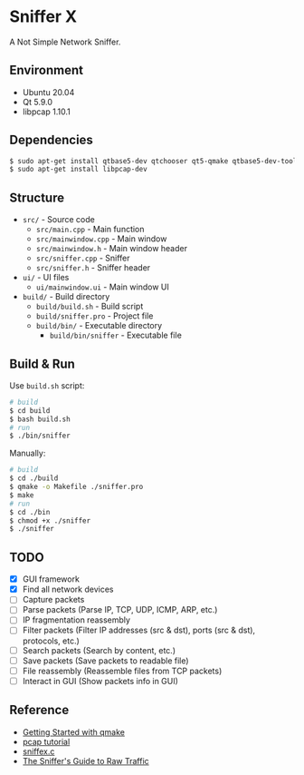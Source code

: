 Sniffer X
======

A Not Simple Network Sniffer.

Environment
-----
* Ubuntu 20.04
* Qt 5.9.0
* libpcap 1.10.1

Dependencies
-----
```bash
$ sudo apt-get install qtbase5-dev qtchooser qt5-qmake qtbase5-dev-tools
$ sudo apt-get install libpcap-dev
```

Structure
-----
* `src/` - Source code
  * `src/main.cpp` - Main function
  * `src/mainwindow.cpp` - Main window
  * `src/mainwindow.h` - Main window header
  * `src/sniffer.cpp` - Sniffer
  * `src/sniffer.h` - Sniffer header
* `ui/` - UI files
  * `ui/mainwindow.ui` - Main window UI
* `build/` - Build directory
  * `build/build.sh` - Build script
  * `build/sniffer.pro` - Project file
  * `build/bin/` - Executable directory
    * `build/bin/sniffer` - Executable file

Build & Run
-----

Use `build.sh` script: 


```bash
# build
$ cd build
$ bash build.sh
# run
$ ./bin/sniffer
```

Manually: 

```bash
# build
$ cd ./build
$ qmake -o Makefile ./sniffer.pro
$ make
# run
$ cd ./bin
$ chmod +x ./sniffer 
$ ./sniffer
```

TODO
-----
* [x] GUI framework
* [x] Find all network devices
* [ ] Capture packets
* [ ] Parse packets (Parse IP, TCP, UDP, ICMP, ARP, etc.)
* [ ] IP fragmentation reassembly
* [ ] Filter packets (Filter IP addresses (src & dst), ports (src & dst), protocols, etc.)
* [ ] Search packets (Search by content, etc.)
* [ ] Save packets (Save packets to readable file)
* [ ] File reassembly (Reassemble files from TCP packets)
* [ ] Interact in GUI (Show packets info in GUI)

Reference
-----
* [Getting Started with qmake](https://doc.qt.io/qt-6.2/qmake-tutorial.html)
* [pcap tutorial](https://www.tcpdump.org/pcap.html)
* [sniffex.c](https://www.tcpdump.org/other/sniffex.c)
* [The Sniffer's Guide to Raw Traffic](http://yuba.stanford.edu/~casado/pcap/)